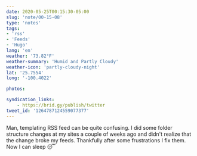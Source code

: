 ```yaml
---
date: 2020-05-25T00:15:30-05:00
slug: 'note/00-15-08'
type: 'notes'
tags:
- 'rss'
- 'Feeds'
- 'Hugo'
lang: 'en'
weather: '73.82°F'
weather-summary: 'Humid and Partly Cloudy'
weather-icon: 'partly-cloudy-night'
lat: '25.7554'
long: '-100.4022'

photos:

syndication_links:
    - https://brid.gy/publish/twitter
tweet_id: '1264787124559077377'
---
```

Man, templating RSS feed can be quite confusing. I did some folder structure changes at my sites a couple of weeks ago and didn't realize that the change broke my feeds. Thankfully after some frustrations I fix them. Now I can sleep 😴   